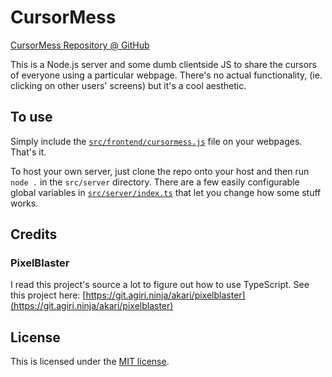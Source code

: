 # CursorMess
[CursorMess Repository @ GitHub](https://github.com/brosilio/cursormess)

This is a Node.js server and some dumb clientside JS to share the cursors of everyone using a particular webpage.
There's no actual functionality, (ie. clicking on other users' screens) but it's a cool aesthetic.

## To use
Simply include the [`src/frontend/cursormess.js`](src/frontend/cursormess.js) file on your webpages. That's it.

To host your own server, just clone the repo onto your host and then run `node .` in the `src/server` directory.
There are a few easily configurable global variables in [`src/server/index.ts`](src/server/index.ts) that let you change how some stuff works.

## Credits
### PixelBlaster
I read this project's source a lot to figure out how to use TypeScript.
See this project here: [https://git.agiri.ninja/akari/pixelblaster](https://git.agiri.ninja/akari/pixelblaster)

## License
This is licensed under the [MIT license](LICENSE.txt).
